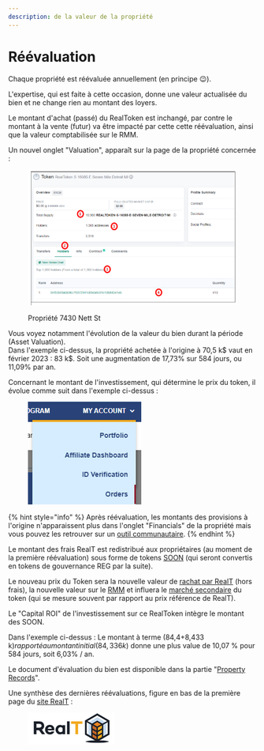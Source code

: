 ```yaml
---
description: de la valeur de la propriété
---
```


# Réévaluation

Chaque propriété est réévaluée annuellement (en principe :wink:).

L'expertise, qui est faite à cette occasion, donne une valeur actualisée du bien et ne change rien au montant des loyers.

Le montant d'achat (passé) du RealToken est inchangé, par contre le montant à la vente (futur) va être impacté par cette cette réévaluation, ainsi que la valeur comptabilisée sur le RMM.

Un nouvel onglet "Valuation", apparaît sur la page de la propriété concernée :

<figure><img src="../.gitbook/assets/image (193).png" alt=""><figcaption><p>Propriété 7430 Nett St</p></figcaption></figure>

Vous voyez notamment l'évolution de la valeur du bien durant la période (Asset Valuation).\
Dans l'exemple ci-dessus, la propriété achetée à l'origine à 70,5 k$ vaut en février 2023 : 83 k$. Soit une augmentation de 17,73% sur 584 jours, ou 11,09% par an.

Concernant le montant de l'investissement, qui détermine le prix du token, il évolue comme suit dans l'exemple ci-dessus :

<figure><img src="../.gitbook/assets/image (169).png" alt=""><figcaption></figcaption></figure>

{% hint style="info" %}
Après réévaluation, les montants des provisions à l'origine n'apparaissent plus dans l'onglet "Financials" de la propriété mais vous pouvez les retrouver sur un [outil communautaire](../la-communaute-realt/analyse-des-proprietes.md).
{% endhint %}

Le montant des frais RealT est redistribué aux propriétaires (au moment de la première réévaluation) sous forme de tokens [SOON](reg-soon.md) (qui seront convertis en tokens de gouvernance REG par la suite).

Le nouveau prix du Token sera la nouvelle valeur de [rachat par RealT](vendre-ses-realtokens.md) (hors frais), la nouvelle valeur sur le [RMM](../defi-realt/rmm/) et influera le [marché secondaire](../defi-realt/dex-swap/yam.md) du token (qui se mesure souvent par rapport au prix référence de RealT).

Le "Capital ROI" de l'investissement sur ce RealToken intègre le montant des SOON.

Dans l'exemple ci-dessus : Le montant à terme (84,4+8,433 k$) rapporté au montant initial (84,336 k$) donne une plus value de 10,07 % pour 584 jours, soit 6,03% / an.

Le document d'évaluation du bien est disponible dans la partie "[Property Records](dossier-de-propriete/)".

Une synthèse des dernières réévaluations, figure en bas de la première page du [site RealT](https://realt.co/) :

<figure><img src="../.gitbook/assets/image (150).png" alt=""><figcaption></figcaption></figure>
